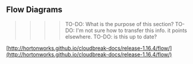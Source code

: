 
## Flow Diagrams 

>>>>TO-DO: What is the purpose of this section? 
>>>>TO-DO: I'm not sure how to transfer this info. it points elsewhere. 
>>>> TO-DO: is this up to date?

[http://hortonworks.github.io/cloudbreak-docs/release-1.16.4/flow/](http://hortonworks.github.io/cloudbreak-docs/release-1.16.4/flow/)